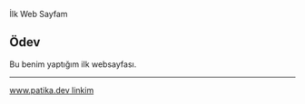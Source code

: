 İlk Web Sayfam

## Ödev

Bu benim yaptığım ilk websayfası.

---------------------------------

[www.patika.dev linkim](https://app.patika.dev/tunadev) 
